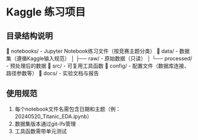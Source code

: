 # Kaggle 练习项目

## 目录结构说明

📁 notebooks/       - Jupyter Notebook练习文件（按竞赛主题分类）
📁 data/           - 数据集（遵循Kaggle输入规范）
│   ├── raw/       - 原始数据（只读）
│   └── processed/ - 预处理后的数据
📁 src/            - 可复用工具函数
📁 config/         - 配置文件（数据库连接、路径参数等）
📁 docs/           - 实验文档与报告

## 使用规范
1. 每个notebook文件名需包含日期和主题（例：20240520_Titanic_EDA.ipynb）
2. 数据集版本通过git-lfs管理
3. 工具函数需带单元测试
